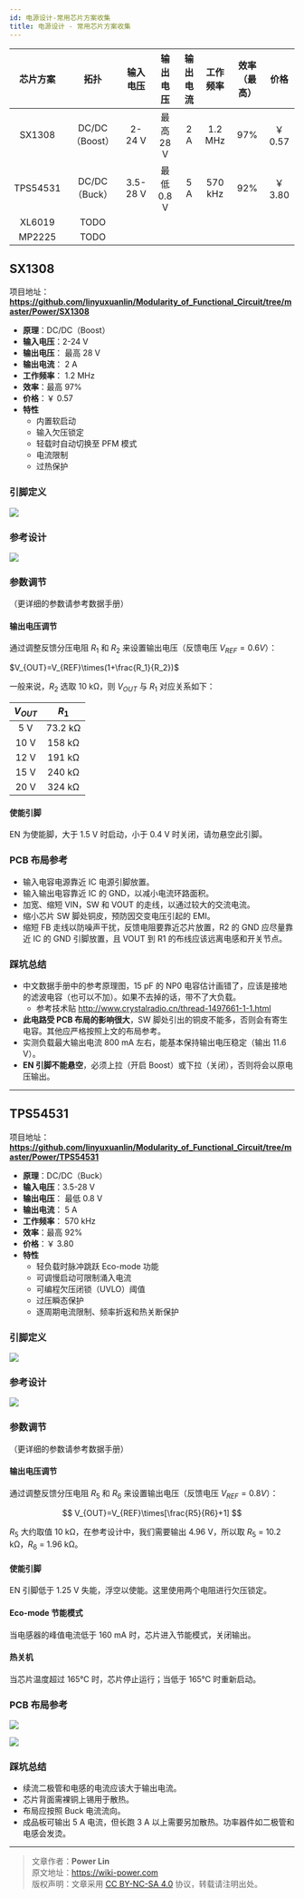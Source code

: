 ```yaml
---
id: 电源设计-常用芯片方案收集
title: 电源设计 - 常用芯片方案收集
---
```


| 芯片方案 |      拓扑      | 输入电压 |  输出电压  | 输出电流 | 工作频率 |   效率（最高）   |  价格   |
| :------: | :------------: | :------: | :--------: | :------: | :------: | :------: | :-----: |
|  SX1308  | DC/DC（Boost） |  2-24 V  | 最高 28 V  |   2 A    | 1.2 MHz  |  97% | ￥ 0.57 |
| TPS54531 | DC/DC（Buck）  | 3.5-28 V | 最低 0.8 V |   5 A    | 570 kHz  |  92% | ￥ 3.80 |
|  XL6019  |      TODO      |
|  MP2225  |      TODO      |

## SX1308

项目地址：**<https://github.com/linyuxuanlin/Modularity_of_Functional_Circuit/tree/master/Power/SX1308>**

- **原理**：DC/DC（Boost）
- **输入电压**：2-24 V
- **输出电压**： 最高 28 V
- **输出电流**： 2 A
- **工作频率**： 1.2 MHz
- **效率**：最高 97%
- **价格**：￥ 0.57
- **特性**
  - 内置软启动
  - 输入欠压锁定
  - 轻载时自动切换至 PFM 模式
  - 电流限制
  - 过热保护

### 引脚定义

![](https://wiki-media-1253965369.cos.ap-guangzhou.myqcloud.com/img/20210713154103.png)

### 参考设计

![](https://wiki-media-1253965369.cos.ap-guangzhou.myqcloud.com/img/20210715141625.png)

### 参数调节

（更详细的参数请参考数据手册）

#### 输出电压调节

通过调整反馈分压电阻 $R_1$ 和 $R_2$ 来设置输出电压（反馈电压 $V_{REF}=0.6 V$）：

$V_{OUT}=V_{REF}\times(1+\frac{R_1}{R_2})$

一般来说，$R_2$ 选取 10 kΩ，则 $V_{OUT}$ 与 $R_1$ 对应关系如下：

| $V_{OUT}$ |  $R_1$  |
| :-------: | :-----: |
|    5 V    | 73.2 kΩ |
|   10 V    | 158 kΩ  |
|   12 V    | 191 kΩ  |
|   15 V    | 240 kΩ  |
|   20 V    | 324 kΩ  |

#### 使能引脚

EN 为使能脚，大于 1.5 V 时启动，小于 0.4 V 时关闭，请勿悬空此引脚。

### PCB 布局参考

- 输入电容电源靠近 IC 电源引脚放置。
- 输入输出电容靠近 IC 的 GND，以减小电流环路面积。
- 加宽、缩短 VIN，SW 和 VOUT 的走线，以通过较大的交流电流。
- 缩小芯片 SW 脚处铜皮，预防因交变电压引起的 EMI。
- 缩短 FB 走线以防噪声干扰，反馈电阻要靠近芯片放置，R2 的 GND 应尽量靠近 IC 的 GND 引脚放置，且 VOUT 到 R1 的布线应该远离电感和开关节点。

### 踩坑总结

- 中文数据手册中的参考原理图，15 pF 的 NP0 电容估计画错了，应该是接地的滤波电容（也可以不加）。如果不去掉的话，带不了大负载。
  - 参考技术贴 <http://www.crystalradio.cn/thread-1497661-1-1.html>
- **此电路受 PCB 布局的影响很大**，SW 脚处引出的铜皮不能多，否则会有寄生电容。其他应严格按照上文的布局参考。
- 实测负载最大输出电流 800 mA 左右，能基本保持输出电压稳定（输出 11.6 V）。
- **EN 引脚不能悬空**，必须上拉（开启 Boost）或下拉（关闭），否则将会以原电压输出。

---

## TPS54531

项目地址：**<https://github.com/linyuxuanlin/Modularity_of_Functional_Circuit/tree/master/Power/TPS54531>**

- **原理**：DC/DC（Buck）
- **输入电压**：3.5-28 V
- **输出电压**： 最低 0.8 V
- **输出电流**： 5 A
- **工作频率**： 570 kHz
- **效率**：最高 92%
- **价格**：￥ 3.80
- **特性**
  - 轻负载时脉冲跳跃 Eco-mode 功能
  - 可调慢启动可限制涌入电流
  - 可编程欠压闭锁（UVLO）阈值
  - 过压瞬态保护
  - 逐周期电流限制、频率折返和热关断保护

### 引脚定义

![](https://wiki-media-1253965369.cos.ap-guangzhou.myqcloud.com/img/20210713153815.png)

### 参考设计

![](https://wiki-media-1253965369.cos.ap-guangzhou.myqcloud.com/img/20210713173605.png)

### 参数调节

（更详细的参数请参考数据手册）

#### 输出电压调节

通过调整反馈分压电阻 $R_5$ 和 $R_6$ 来设置输出电压（反馈电压 $V_{REF}=0.8 V$）：

$$
V_{OUT}=V_{REF}\times[\frac{R5}{R6}+1]
$$

$R_5$ 大约取值 10 kΩ，在参考设计中，我们需要输出 4.96 V，所以取 $R_5$ = 10.2 kΩ，$R_6$ = 1.96 kΩ。

#### 使能引脚

EN 引脚低于 1.25 V 失能，浮空以使能。这里使用两个电阻进行欠压锁定。

#### Eco-mode 节能模式

当电感器的峰值电流低于 160 mA 时，芯片进入节能模式，关闭输出。

#### 热关机

当芯片温度超过 165℃ 时，芯片停止运行；当低于 165℃ 时重新启动。

### PCB 布局参考

![](https://wiki-media-1253965369.cos.ap-guangzhou.myqcloud.com/img/20210713161521.png)

![](https://wiki-media-1253965369.cos.ap-guangzhou.myqcloud.com/img/20210713162833.png)

### 踩坑总结

- 续流二极管和电感的电流应该大于输出电流。
- 芯片背面需裸铜上锡用于散热。
- 布局应按照 Buck 电流流向。
- 成品板可输出 5 A 电流，但长跑 3 A 以上需要另加散热。功率器件如二极管和电感会发烫。

---

> 文章作者：**Power Lin**  
> 原文地址：<https://wiki-power.com>  
> 版权声明：文章采用 [CC BY-NC-SA 4.0](https://creativecommons.org/licenses/by/4.0/deed.zh) 协议，转载请注明出处。
